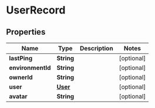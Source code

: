 
# UserRecord

## Properties
Name | Type | Description | Notes
------------ | ------------- | ------------- | -------------
**lastPing** | **String** |  |  [optional]
**environmentId** | **String** |  |  [optional]
**ownerId** | **String** |  |  [optional]
**user** | [**User**](User.md) |  |  [optional]
**avatar** | **String** |  |  [optional]



